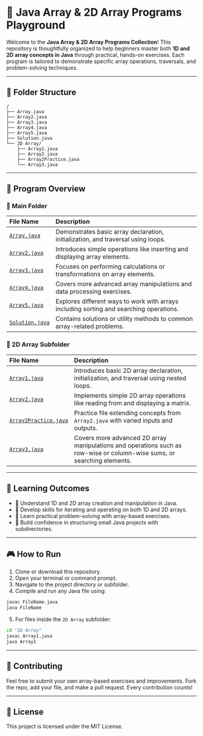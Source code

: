 
# 🚀 Java Array & 2D Array Programs Playground

Welcome to the **Java Array & 2D Array Programs Collection**! This repository is thoughtfully organized to help beginners master both **1D and 2D array concepts in Java** through practical, hands-on exercises. Each program is tailored to demonstrate specific array operations, traversals, and problem-solving techniques.

---

## 📁 Folder Structure

```
/
├── Array.java
├── Array2.java
├── Array3.java
├── Array4.java
├── Array5.java
├── Solution.java
└── 2D Array/
    ├── Array1.java
    ├── Array2.java
    ├── Array2Practice.java
    └── Array3.java
```

---

## 📑 Program Overview

### 📂 Main Folder

| File Name             | Description |
|:---------------------|:-------------------------------|
| [`Array.java`](./Array.java) | Demonstrates basic array declaration, initialization, and traversal using loops. |
| [`Array2.java`](./Array2.java) | Introduces simple operations like inserting and displaying array elements. |
| [`Array3.java`](./Array3.java) | Focuses on performing calculations or transformations on array elements. |
| [`Array4.java`](./Array4.java) | Covers more advanced array manipulations and data processing exercises. |
| [`Array5.java`](./Array5.java) | Explores different ways to work with arrays including sorting and searching operations. |
| [`Solution.java`](./Solution.java) | Contains solutions or utility methods to common array-related problems. |

### 📂 2D Array Subfolder

| File Name               | Description |
|:------------------------|:-------------------------------|
| [`Array1.java`](./2D%20Array/Array1.java) | Introduces basic 2D array declaration, initialization, and traversal using nested loops. |
| [`Array2.java`](./2D%20Array/Array2.java) | Implements simple 2D array operations like reading from and displaying a matrix. |
| [`Array2Practice.java`](./2D%20Array/Array2Practice.java) | Practice file extending concepts from `Array2.java` with varied inputs and outputs. |
| [`Array3.java`](./2D%20Array/Array3.java) | Covers more advanced 2D array manipulations and operations such as row-wise or column-wise sums, or searching elements. |

---

## 🎯 Learning Outcomes

- 📌 Understand 1D and 2D array creation and manipulation in Java.
- 📌 Develop skills for iterating and operating on both 1D and 2D arrays.
- 📌 Learn practical problem-solving with array-based exercises.
- 📌 Build confidence in structuring small Java projects with subdirectories.

---

## 🎮 How to Run

1. Clone or download this repository.
2. Open your terminal or command prompt.
3. Navigate to the project directory or subfolder.
4. Compile and run any Java file using:

```bash
javac FileName.java
java FileName
```

5. For files inside the `2D Array` subfolder:

```bash
cd "2D Array"
javac Array1.java
java Array1
```

---

## 🤝 Contributing

Feel free to submit your own array-based exercises and improvements. Fork the repo, add your file, and make a pull request. Every contribution counts!

---

## 📜 License

This project is licensed under the MIT License.
